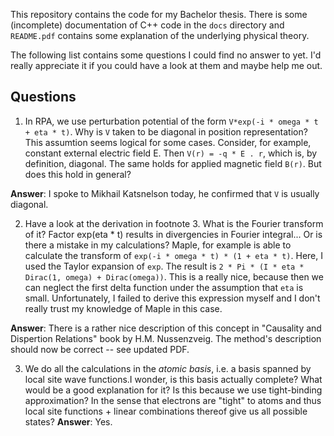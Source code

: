 This repository contains the code for my Bachelor thesis. There is some (incomplete) documentation of C++ code in the `docs` directory and `README.pdf` contains some explanation of the underlying physical theory. 

The following list contains some questions I could find no answer to yet. I'd really appreciate it if you could have a look at them and maybe help me out.

Questions
---------

1) In RPA, we use perturbation potential of the form `V*exp(-i * omega * t + eta * t)`. Why is `V` taken to be diagonal in position representation? This assumtion seems logical for some cases. Consider, for example, constant external electric field E. Then `V(r) = -q * E . r`, which is, by definition, diagonal. The same holds for applied magnetic field `B(r)`. But does this hold in general?

__Answer__: I spoke to Mikhail Katsnelson today, he confirmed that `V` is usually diagonal.

2) Have a look at the derivation in footnote 3. What is the Fourier transform of it? Factor exp(eta * t) results in divergencies in Fourier integral... Or is there a mistake in my calculations? Maple, for example is able to calculate the transform of `exp(-i * omega * t) * (1 + eta * t)`. Here, I used the Taylor expansion of `exp`. The result is `2 * Pi * (I * eta * Dirac(1, omega) + Dirac(omega))`. This is a really nice, because then we can neglect the first delta function under the assumption that `eta` is small. Unfortunately, I failed to derive this expression myself and I don't really trust my knowledge of Maple in this case.

__Answer__: There is a rather nice description of this concept in "Causality and Dispertion Relations" book by H.M. Nussenzveig. The method's description should now be correct -- see updated PDF.

3) We do all the calculations in the _atomic basis_, i.e. a basis spanned by local site wave functions.I wonder, is this basis actually complete? What would be a good explanation for it? Is this because we use tight-binding approximation? In the sense that electrons are "tight" to atoms and thus local site functions + linear combinations thereof give us all possible states?
__Answer__: Yes.
